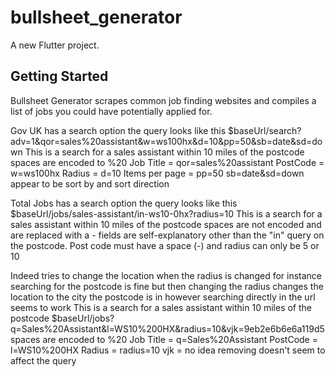 # bullsheet_generator

A new Flutter project.

## Getting Started

Bullsheet Generator scrapes common job finding websites and compiles a list of jobs you could have potentially applied for.

Gov UK has a search option the query looks like this
$baseUrl/search?adv=1&qor=sales%20assistant&w=ws100hx&d=10&pp=50&sb=date&sd=down
This is a search for a sales assistant within 10 miles of the postcode
spaces are encoded to %20
Job Title = qor=sales%20assistant
PostCode = w=ws100hx
Radius = d=10
Items per page = pp=50
sb=date&sd=down appear to be sort by and sort direction

Total Jobs has a search option the query looks like this
$baseUrl/jobs/sales-assistant/in-ws10-0hx?radius=10
This is a search for a sales assistant within 10 miles of the postcode
spaces are not encoded and are replaced with a - fields are self-explanatory other than the "in" query on the postcode.
Post code must have a space (-) and radius can only be 5 or 10

Indeed tries to change the location when the radius is changed for instance
searching for the postcode is fine but then changing the radius changes the location to the city the postcode is in
however searching directly in the url seems to work
This is a search for a sales assistant within 10 miles of the postcode
$baseUrl/jobs?q=Sales%20Assistant&l=WS10%200HX&radius=10&vjk=9eb2e6b6e6a119d5
spaces are encoded to %20
Job Title = q=Sales%20Assistant
PostCode = l=WS10%200HX
Radius = radius=10
vjk = no idea removing doesn't seem to affect the query
